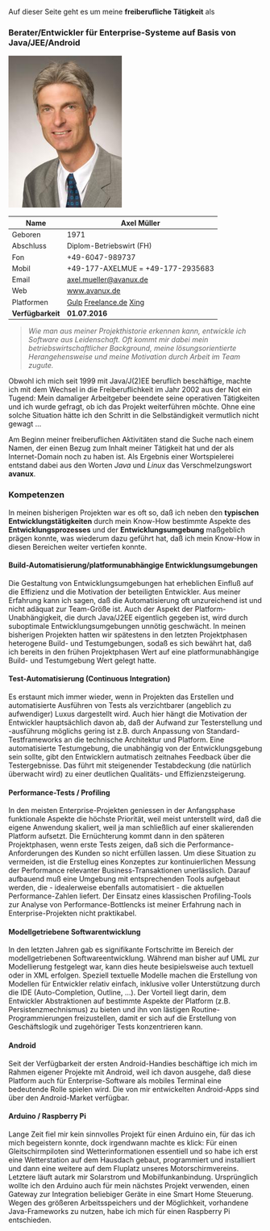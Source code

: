 Auf dieser Seite geht es um meine **freiberufliche Tätigkeit** als

### Berater/Entwickler für Enterprise-Systeme auf Basis von Java/JEE/Android

![Axel Müller](axel_mueller_20130810.jpg)

|Name|Axel Müller|
|----|-----------|
|Geboren|1971|
|Abschluss|Diplom-Betriebswirt (FH)|
|Fon|+49-6047-989737|
|Mobil|+49-177-AXELMUE = +49-177-2935683|
|Email|axel.mueller@avanux.de|
|Web|www.avanux.de|
|Platformen|[Gulp](http://www.gulp.de/Profil/camueller.html) [Freelance.de](https://www.freelance.de/Freiberufler/58749) [Xing](http://www.xing.com/hp/Axel_Mueller4)|
|**Verfügbarkeit**|**01.07.2016**|


>*Wie man aus meiner Projekthistorie erkennen kann, entwickle ich Software aus Leidenschaft.*
>*Oft kommt mir dabei mein betriebswirtschaftlicher Background, meine lösungsorientierte Herangehensweise und meine Motivation durch Arbeit im Team zugute.*


Obwohl ich mich seit 1999 mit Java/J(2)EE beruflich beschäftige, machte ich mit dem Wechsel in die Freiberuflichkeit im Jahr 2002 aus der Not ein Tugend: Mein damaliger Arbeitgeber beendete seine operativen Tätigkeiten und ich wurde gefragt, ob ich das Projekt weiterführen möchte. Ohne eine solche Situation hätte ich den Schritt in die Selbständigkeit vermutlich nicht gewagt ...

Am Beginn meiner freiberuflichen Aktivitäten stand die Suche nach einem Namen, der einen Bezug zum Inhalt meiner Tätigkeit hat und der als Internet-Domain noch zu haben ist. Als Ergebnis einer Wortspielerei entstand dabei aus den Worten *Java* und *Linux* das Verschmelzungswort **avanux**.

### Kompetenzen

In meinen bisherigen Projekten war es oft so, daß ich neben den **typischen Entwicklungstätigkeiten** durch mein Know-How bestimmte Aspekte des **Entwicklungsprozesses** und der **Entwicklungsumgebung** maßgeblich prägen konnte, was wiederum dazu geführt hat, daß ich mein Know-How in diesen Bereichen weiter vertiefen konnte.

#### Build-Automatisierung/platformunabhängige Entwicklungsumgebungen

Die Gestaltung von Entwicklungsumgebungen hat erheblichen Einfluß auf die Effizienz und die Motivation der beteiligten Entwickler. Aus meiner Erfahrung kann ich sagen, daß die Automatisierung oft unzureichend ist und nicht adäquat zur Team-Größe ist. Auch der Aspekt der Platform-Unabhängigkeit, die durch Java/J2EE eigentlich gegeben ist, wird durch suboptimale Entwicklungsumgebungen unnötig geschwächt. In meinen bisherigen Projekten hatten wir spätestens in den letzten Projektphasen heterogene Build- und Testumgebungen, sodaß es sich bewährt hat, daß ich bereits in den frühen Projektphasen Wert auf eine platformunabhängige Build- und Testumgebung Wert gelegt hatte.

#### Test-Automatisierung (Continuous Integration)

Es erstaunt mich immer wieder, wenn in Projekten das Erstellen und automatisierte Ausführen von Tests als verzichtbarer (angeblich zu aufwendiger) Luxus dargestellt wird. Auch hier hängt die Motivation der Entwickler hauptsächlich davon ab, daß der Aufwand zur Testerstellung und -ausführung möglichs gering ist z.B. durch Anpassung von Standard-Testframeworks an die technische Architektur und Platform. Eine automatisierte Testumgebung, die unabhängig von der Entwicklungsgebung sein sollte, gibt den Entwicklern autmatisch zeitnahes Feedback über die Testergebnisse. Das führt mit steigenender Testabdeckung (die natürlich überwacht wird) zu einer deutlichen Qualitäts- und Effizienzsteigerung.

#### Performance-Tests / Profiling

In den meisten Enterprise-Projekten geniessen in der Anfangsphase funktionale Aspekte die höchste Priorität, weil meist unterstellt wird, daß die eigene Anwendung skaliert, weil ja man schließlich auf einer skalierenden Platform aufsetzt. Die Ernüchterung kommt dann in den späteren Projektphasen, wenn erste Tests zeigen, daß sich die Performance-Anforderungen des Kunden so nicht erfüllen lassen. Um diese Situation zu vermeiden, ist die Erstellug eines Konzeptes zur kontinuierlichen Messung der Performance relevanter Business-Transaktionen unerlässlich. Darauf aufbauend muß eine Umgebung mit entsprechenden Tools aufgebaut werden, die - idealerweise ebenfalls automatisiert - die aktuellen Performance-Zahlen liefert. Der Einsatz eines klassischen Profiling-Tools zur Analyse von Performance-Bottlencks ist meiner Erfahrung nach in Enterprise-Projekten nicht praktikabel.

#### Modellgetriebene Softwarentwicklung

In den letzten Jahren gab es signifikante Fortschritte im Bereich der modellgetriebenen Softwareentwicklung. Während man bisher auf UML zur Modellierung festgelegt war, kann dies heute besipielsweise auch textuell oder in XML erfolgen. Speziell textuelle Modelle machen die Erstellung von Modellen für Entwickler relativ einfach, inklusive voller Unterstützung durch die IDE (Auto-Completion, Outline, ...). Der Vorteil liegt darin, dem Entwickler Abstraktionen auf bestimmte Aspekte der Platform (z.B. Persistenzmechnismus) zu bieten und ihn von lästigen Routine-Programmierungen freizustellen, damit er sich auf die Erstellung von Geschäftslogik und zugehöriger Tests konzentrieren kann.

#### Android

Seit der Verfügbarkeit der ersten Android-Handies beschäftige ich mich im Rahmen eigener Projekte mit Android, weil ich davon ausgehe, daß diese Platform auch für Enterprise-Software als mobiles Terminal eine bedeutende Rolle spielen wird. Die von mir entwickelten Android-Apps sind über den Android-Market verfügbar.

#### Arduino / Raspberry Pi

Lange Zeit fiel mir kein sinnvolles Projekt für einen Arduino ein, für das ich mich begeistern konnte, dock irgendwann machte es klick: Für einen Gleitschirmpiloten sind Wetterinformationen essentiell und so habe ich erst eine Wetterstation auf dem Hausdach gebaut, programmiert und installiert und dann eine weitere auf dem Fluplatz unseres Motorschirmvereins. Letztere läuft autark mir Solarstrom und Mobilfunkanbindung. Ursprünglich wollte ich den Arduino auch für mein nächstes Projekt verwenden, einen Gateway zur Integration beliebiger Geräte in eine Smart Home Steuerung. Wegen des größeren Arbeitsspeichers und der Möglichkeit, vorhandene Java-Frameworks zu nutzen, habe ich mich für einen Raspberry Pi entschieden.
